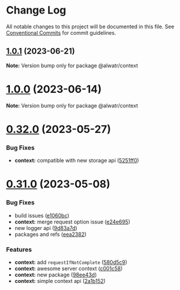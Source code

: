 # Change Log

All notable changes to this project will be documented in this file.
See [Conventional Commits](https://conventionalcommits.org) for commit guidelines.

## [1.0.1](https://github.com/AliMD/alwatr/compare/v1.0.0...v1.0.1) (2023-06-21)

**Note:** Version bump only for package @alwatr/context

# [1.0.0](https://github.com/AliMD/alwatr/compare/v0.32.0...v1.0.0) (2023-06-14)

**Note:** Version bump only for package @alwatr/context

# [0.32.0](https://github.com/AliMD/alwatr/compare/v0.31.0...v0.32.0) (2023-05-27)

### Bug Fixes

- **context:** compatible with new storage api ([5251ff0](https://github.com/AliMD/alwatr/commit/5251ff005624720e091cdbc40e6b0142743428cb))

# [0.31.0](https://github.com/AliMD/alwatr/compare/v0.30.0...v0.31.0) (2023-05-08)

### Bug Fixes

- build issues ([e1060bc](https://github.com/AliMD/alwatr/commit/e1060bccbfe3c775c32b85e9b8eb601e48b2998c))
- **context:** merge request option issue ([e24e695](https://github.com/AliMD/alwatr/commit/e24e695a8c25ab1dcb1c351a3ae0434e921610d0))
- new logger api ([9d83a7d](https://github.com/AliMD/alwatr/commit/9d83a7dc5c103bc3bb4282dacfd85fa998915300))
- packages and refs ([eea2382](https://github.com/AliMD/alwatr/commit/eea2382e459ccaa3e7b4b329d9c196eda146a08e))

### Features

- **context:** add `requestIfNotComplete` ([580d5c9](https://github.com/AliMD/alwatr/commit/580d5c9c74f1c8921b45d402641df9444f438547))
- **context:** awesome server context ([c001c58](https://github.com/AliMD/alwatr/commit/c001c58a2b1b4e13fd1c34b5128031fd640a98e1))
- **context:** new package ([98ee43d](https://github.com/AliMD/alwatr/commit/98ee43d83b1ad5b3806ec6053c5cac70912000b3))
- **context:** simple context api ([2a1b152](https://github.com/AliMD/alwatr/commit/2a1b152380f267a6b173f08bbbe10295325b1fd8))
